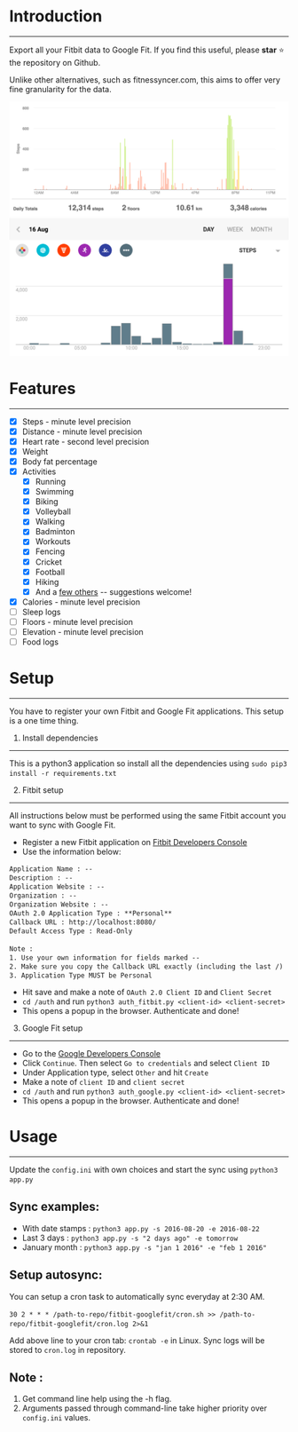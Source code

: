 # Introduction
----------------------------
Export all your Fitbit data to Google Fit. If you find this useful, please **star** :star: the repository on Github.

Unlike other alternatives, such as fitnessyncer.com, this aims to offer very fine granularity for the data.

![Fitbit Steps](/screenshots/fitbit_steps.png "Fitbit steps")
![GoogleFit Steps](/screenshots/googlefit_steps.png "Google Fit steps")


# Features
----------------------------
- [x] Steps - minute level precision
- [x] Distance - minute level precision
- [x] Heart rate - second level precision
- [x] Weight
- [x] Body fat percentage
- [x] Activities 
  - [x] Running
  - [x] Swimming
  - [x] Biking
  - [x] Volleyball
  - [x] Walking
  - [x] Badminton
  - [x] Workouts
  - [x] Fencing
  - [x] Cricket
  - [x] Football
  - [x] Hiking
  - [x] And a [few others][activities] -- suggestions welcome!
- [x] Calories - minute level precision
- [ ] Sleep logs
- [ ] Floors - minute level precision
- [ ] Elevation - minute level precision
- [ ] Food logs

[activities]:https://github.com/praveendath92/fitbit-googlefit/blob/master/convertors.py#L201-L241

# Setup
----------------------------
You have to register your own Fitbit and Google Fit applications. This setup is a one time thing.

1. Install dependencies
-------------------
This is a python3 application so install all the dependencies using ```sudo pip3 install -r requirements.txt```


2. Fitbit setup
-------------------
All instructions below must be performed using the same Fitbit account you want to sync with Google Fit.

- Register a new Fitbit application on [Fitbit Developers Console](https://dev.fitbit.com/apps/new)
- Use the information below:

```
Application Name : --
Description : --
Application Website : --
Organization : --
Organization Website : --
OAuth 2.0 Application Type : **Personal**
Callback URL : http://localhost:8080/
Default Access Type : Read-Only

Note : 
1. Use your own information for fields marked --
2. Make sure you copy the Callback URL exactly (including the last /)
3. Application Type MUST be Personal
```
- Hit save and make a note of ```OAuth 2.0 Client ID``` and ```Client Secret```
- ```cd /auth``` and run ```python3 auth_fitbit.py <client-id> <client-secret>```
- This opens a popup in the browser. Authenticate and done!


3. Google Fit setup
-------------------
- Go to the [Google Developers Console](https://console.developers.google.com/flows/enableapi?apiid=fitness)
- Click ```Continue```. Then select ```Go to credentials``` and select ```Client ID```
- Under Application type, select ```Other``` and hit ```Create```
- Make a note of ```client ID``` and ```client secret```
- ```cd /auth``` and run ```python3 auth_google.py <client-id> <client-secret>```
- This opens a popup in the browser. Authenticate and done!


# Usage
----------------------------
Update the ```config.ini``` with own choices and start the sync using ```python3 app.py```

Sync examples:
--------------
- With date stamps : ```python3 app.py -s 2016-08-20 -e 2016-08-22```
- Last 3 days : ```python3 app.py -s "2 days ago" -e tomorrow```
- January month : ```python3 app.py -s "jan 1 2016" -e "feb 1 2016"```

Setup autosync:
--------------
You can setup a cron task to automatically sync everyday at 2:30 AM.

```30 2 * * * /path-to-repo/fitbit-googlefit/cron.sh >> /path-to-repo/fitbit-googlefit/cron.log 2>&1```

Add above line to your cron tab: ```crontab -e``` in Linux. Sync logs will be stored to ```cron.log``` in repository.

Note : 
-------
1. Get command line help using the -h flag. 
2. Arguments passed through command-line take higher priority over ```config.ini``` values.
